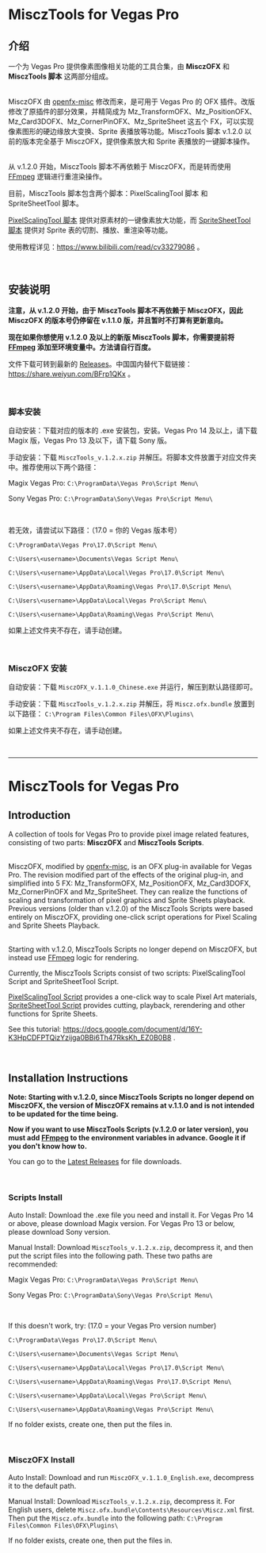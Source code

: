 # MisczTools for Vegas Pro
## 介绍
一个为 Vegas Pro 提供像素图像相关功能的工具合集，由 **MisczOFX** 和 **MisczTools 脚本** 这两部分组成。

<br>MisczOFX 由 [openfx-misc](https://github.com/NatronGitHub/openfx-misc) 修改而来，是可用于 Vegas Pro 的 OFX 插件。改版修改了原插件的部分效果，并精简成为 Mz_TransformOFX、Mz_PositionOFX、Mz_Card3DOFX、Mz_CornerPinOFX、Mz_SpriteSheet 这五个 FX，可以实现像素图形的硬边缘放大变换、Sprite 表播放等功能。MisczTools 脚本 v.1.2.0 以前的版本完全基于 MisczOFX，提供像素放大和 Sprite 表播放的一键脚本操作。

<br>从 v.1.2.0 开始，MisczTools 脚本不再依赖于 MisczOFX，而是转而使用 [FFmpeg](https://ffmpeg.org/download.html) 逻辑进行重渲染操作。

目前，MisczTools 脚本包含两个脚本：PixelScalingTool 脚本 和 SpriteSheetTool 脚本。

[PixelScalingTool 脚本](https://github.com/zzzzzz9125/Miscz/blob/main/Scripts/PixelScalingTool.cs) 提供对原素材的一键像素放大功能，而 [SpriteSheetTool 脚本](https://github.com/zzzzzz9125/Miscz/blob/main/Scripts/SpriteSheetTool.cs) 提供对 Sprite 表的切割、播放、重渲染等功能。

使用教程详见：https://www.bilibili.com/read/cv33279086 。

<br>

## 安装说明

**注意，从 v.1.2.0 开始，由于 MisczTools 脚本不再依赖于 MisczOFX，因此 MisczOFX 的版本号仍停留在 v.1.1.0 版，并且暂时不打算有更新意向。**

**现在如果你想使用 v.1.2.0 及以上的新版 MisczTools 脚本，你需要提前将 [FFmpeg](https://ffmpeg.org/download.html) 添加至环境变量中。方法请自行百度。**

文件下载可转到最新的 [Releases](https://github.com/zzzzzz9125/Miscz/releases/)。中国国内替代下载链接：https://share.weiyun.com/BFrp1QKx 。

<br>

### 脚本安装
自动安装：下载对应的版本的 .exe 安装包，安装。Vegas Pro 14 及以上，请下载 Magix 版，Vegas Pro 13 及以下，请下载 Sony 版。

手动安装：下载 `MisczTools_v.1.2.x.zip` 并解压。将脚本文件放置于对应文件夹中。推荐使用以下两个路径：

Magix Vegas Pro: `C:\ProgramData\Vegas Pro\Script Menu\`

Sony Vegas Pro: `C:\ProgramData\Sony\Vegas Pro\Script Menu\`

<br>

若无效，请尝试以下路径：（17.0 = 你的 Vegas 版本号）

`C:\ProgramData\Vegas Pro\17.0\Script Menu\`

`C:\Users\<username>\Documents\Vegas Script Menu\`

`C:\Users\<username>\AppData\Local\Vegas Pro\17.0\Script Menu\`

`C:\Users\<username>\AppData\Roaming\Vegas Pro\17.0\Script Menu\`

`C:\Users\<username>\AppData\Local\Vegas Pro\Script Menu\`

`C:\Users\<username>\AppData\Roaming\Vegas Pro\Script Menu\`

如果上述文件夹不存在，请手动创建。

<br>

### MisczOFX 安装
自动安装：下载 `MisczOFX_v.1.1.0_Chinese.exe` 并运行，解压到默认路径即可。

手动安装：下载 `MisczTools_v.1.2.x.zip` 并解压，将 `Miscz.ofx.bundle` 放置到以下路径： `C:\Program Files\Common Files\OFX\Plugins\`

如果上述文件夹不存在，请手动创建。

<br>

---

# MisczTools for Vegas Pro
## Introduction
A collection of tools for Vegas Pro to provide pixel image related features, consisting of two parts: **MisczOFX** and **MisczTools Scripts**.

<br>MisczOFX, modified by [openfx-misc](https://github.com/NatronGitHub/openfx-misc), is an OFX plug-in available for Vegas Pro. The revision modified part of the effects of the original plug-in, and simplified into 5 FX: Mz_TransformOFX, Mz_PositionOFX, Mz_Card3DOFX, Mz_CornerPinOFX and Mz_SpriteSheet. They can realize the functions of scaling and transformation of pixel graphics and Sprite Sheets playback. Previous versions (older than v.1.2.0) of the MisczTools Scripts were based entirely on MisczOFX, providing one-click script operations for Pixel Scaling and Sprite Sheets Playback.

<br>Starting with v.1.2.0, MisczTools Scripts no longer depend on MisczOFX, but instead use [FFmpeg](https://ffmpeg.org/download.html) logic for rendering.

Currently, the MisczTools Scripts consist of two scripts: PixelScalingTool Script and SpriteSheetTool Script.

[PixelScalingTool Script](https://github.com/zzzzzz9125/Miscz/blob/main/Scripts/PixelScalingTool.cs) provides a one-click way to scale Pixel Art materials, [SpriteSheetTool Script](https://github.com/zzzzzz9125/Miscz/blob/main/Scripts/SpriteSheetTool.cs) provides cutting, playback, rerendering and other functions for Sprite Sheets.

See this tutorial: https://docs.google.com/document/d/16Y-K3HpCDFPTQizYzijga0BBi6Th47RksKh_EZ0B0B8 .

<br>

## Installation Instructions

**Note: Starting with v.1.2.0, since MisczTools Scripts no longer depend on MisczOFX, the version of MisczOFX remains at v.1.1.0 and is not intended to be updated for the time being.**

**Now if you want to use MisczTools Scripts (v.1.2.0 or later version), you must add [FFmpeg](https://ffmpeg.org/download.html) to the environment variables in advance. Google it if you don't know how to.**

You can go to the [Latest Releases](https://github.com/zzzzzz9125/Miscz/releases/) for file downloads.

<br>

### Scripts Install
Auto Install: Download the .exe file you need and install it. For Vegas Pro 14 or above, please download Magix version. For Vegas Pro 13 or below, please download Sony version.

Manual Install: Download `MisczTools_v.1.2.x.zip`, decompress it, and then put the script files into the following path. These two paths are recommended:

Magix Vegas Pro: `C:\ProgramData\Vegas Pro\Script Menu\`

Sony Vegas Pro: `C:\ProgramData\Sony\Vegas Pro\Script Menu\`

<br>

If this doesn't work, try: (17.0 = your Vegas Pro version number)

`C:\ProgramData\Vegas Pro\17.0\Script Menu\`

`C:\Users\<username>\Documents\Vegas Script Menu\`

`C:\Users\<username>\AppData\Local\Vegas Pro\17.0\Script Menu\`

`C:\Users\<username>\AppData\Roaming\Vegas Pro\17.0\Script Menu\`

`C:\Users\<username>\AppData\Local\Vegas Pro\Script Menu\`

`C:\Users\<username>\AppData\Roaming\Vegas Pro\Script Menu\`

If no folder exists, create one, then put the files in.

<br>

### MisczOFX Install
Auto Install: Download and run `MisczOFX_v.1.1.0_English.exe`, decompress it to the default path.

Manual Install: Download `MisczTools_v.1.2.x.zip`, decompress it. For English users, delete `Miscz.ofx.bundle\Contents\Resources\Miscz.xml` first. Then put the `Miscz.ofx.bundle` into the following path: `C:\Program Files\Common Files\OFX\Plugins\`

If no folder exists, create one, then put the files in.
